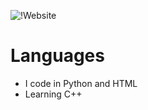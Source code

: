 ![!Website](https://img.shields.io/website?label=https://extort.ml&style=for-the-badge&url=https%3A%2F%2Fcodestackr.com)

# Languages
- I code in Python and HTML
- Learning C++
